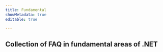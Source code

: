 ```yaml
---
title: Fundamental
showMetadata: true
editable: true

---
```


## Collection of FAQ in fundamental areas of .NET
